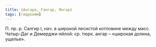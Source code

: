 ```yaml
---
title: ⦗Ангара, Гангар, Янгар⦘
tags: [гидроним]
---
```


П. пр. р. Салгир I, нач. в широкой лесистой котловине между масс. Чатыр-Даг и
Демерджи-яйлой: ср. тюрк. ангар – «широкая долина, ущелье».
